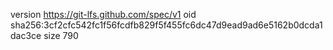 version https://git-lfs.github.com/spec/v1
oid sha256:3cf2cfc542fc1f56fcdfb829f5f455fc6dc47d9ead9ad6e5162b0dcda1dac3ce
size 790
